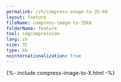 ```yaml
---
permalink: /zh/compress-image-to-35-kb
layout: feature
fileName: compress-image-to-35kb
folderName: feature
tool: imgcompression
lang: zh
size: 35
type: kb
nointernationalization: true
---
```

{%- include compress-image-to-X.html -%}       
